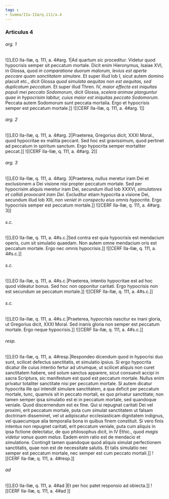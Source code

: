 ```yaml
---
tags : 
- Summa/IIa-IIæ/q.111/a.4
---
```


### Articulus 4

###### arg. 1
![[LEO IIa-IIæ, q. 111, a. 4#arg. 1|Ad quartum sic proceditur. Videtur quod hypocrisis semper sit peccatum mortale. Dicit enim Hieronymus, Isaiae XVI, in Glossa, quod *in comparatione duorum malorum, levius est aperte peccare quam sanctitatem simulare*. Et super illud Iob I, sicut autem domino placuit etc., dicit Glossa *quod simulata aequitas non est aequitas, sed duplicatum peccatum*. Et super illud Thren. IV, *maior effecta est iniquitas populi mei peccato Sodomorum*, dicit Glossa, *scelera animae planguntur quae in hypocrisim labitur, cuius maior est iniquitas peccato Sodomorum*. Peccata autem Sodomorum sunt peccata mortalia. Ergo et hypocrisis semper est peccatum mortale.]]
![[CERF IIa-IIæ, q. 111, a. 4#arg. 1]]

###### arg. 2
![[LEO IIa-IIæ, q. 111, a. 4#arg. 2|Praeterea, Gregorius dicit, XXXI Moral., quod hypocritae ex malitia peccant. Sed hoc est gravissimum, quod pertinet ad peccatum in spiritum sanctum. Ergo hypocrita semper mortaliter peccat.]]
![[CERF IIa-IIæ, q. 111, a. 4#arg. 2]]

###### arg. 3
![[LEO IIa-IIæ, q. 111, a. 4#arg. 3|Praeterea, nullus meretur iram Dei et exclusionem a Dei visione nisi propter peccatum mortale. Sed per hypocrisim aliquis meretur iram Dei, secundum illud Iob XXXVI, *simulatores et callidi provocant iram Dei*. Excluditur etiam hypocrita a visione Dei, secundum illud Iob XIII, *non veniet in conspectu eius omnis hypocrita*. Ergo hypocrisis semper est peccatum mortale.]]
![[CERF IIa-IIæ, q. 111, a. 4#arg. 3]]

###### s.c.
![[LEO IIa-IIæ, q. 111, a. 4#s.c.|Sed contra est quia hypocrisis est mendacium operis, cum sit simulatio quaedam. Non autem omne mendacium oris est peccatum mortale. Ergo nec omnis hypocrisis.]]
![[CERF IIa-IIæ, q. 111, a. 4#s.c.]]

###### s.c.
![[LEO IIa-IIæ, q. 111, a. 4#s.c.|Praeterea, intentio hypocritae est ad hoc quod videatur bonus. Sed hoc non opponitur caritati. Ergo hypocrisis non est secundum se peccatum mortale.]]
![[CERF IIa-IIæ, q. 111, a. 4#s.c.]]

###### s.c.
![[LEO IIa-IIæ, q. 111, a. 4#s.c.|Praeterea, hypocrisis nascitur ex inani gloria, ut Gregorius dicit, XXXI Moral. Sed inanis gloria non semper est peccatum mortale. Ergo neque hypocrisis.]]
![[CERF IIa-IIæ, q. 111, a. 4#s.c.]]

###### resp.
![[LEO IIa-IIæ, q. 111, a. 4#resp.|Respondeo dicendum quod in hypocrisi duo sunt, scilicet defectus sanctitatis, et simulatio ipsius. Si ergo hypocrita dicatur ille cuius intentio fertur ad utrumque, ut scilicet aliquis non curet sanctitatem habere, sed solum sanctus apparere, sicut consuevit accipi in sacra Scriptura, sic manifestum est quod est peccatum mortale. Nullus enim privatur totaliter sanctitate nisi per peccatum mortale. Si autem dicatur hypocrita ille qui intendit simulare sanctitatem, a qua deficit per peccatum mortale, tunc, quamvis sit in peccato mortali, ex quo privatur sanctitate; non tamen semper ipsa simulatio est ei in peccatum mortale, sed quandoque veniale. Quod discernendum est ex fine. Qui si repugnat caritati Dei vel proximi, erit peccatum mortale, puta cum simulat sanctitatem ut falsam doctrinam disseminet, vel ut adipiscatur ecclesiasticam dignitatem indignus, vel quaecumque alia temporalia bona in quibus finem constituit. Si vero finis intentus non repugnet caritati, erit peccatum veniale, puta cum aliquis in ipsa fictione delectatur, de quo philosophus dicit, in IV Ethic., quod *magis videtur vanus quam malus*. Eadem enim ratio est de mendacio et simulatione. Contingit tamen quandoque quod aliquis simulat perfectionem sanctitatis, quae non est de necessitate salutis. Et talis simulatio nec semper est peccatum mortale, nec semper est cum peccato mortali.]]
![[CERF IIa-IIæ, q. 111, a. 4#resp.]]

###### ad 
![[LEO IIa-IIæ, q. 111, a. 4#ad |Et per hoc patet responsio ad obiecta.]]
![[CERF IIa-IIæ, q. 111, a. 4#ad ]]

